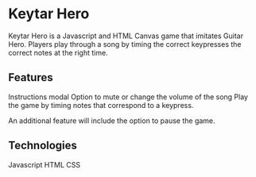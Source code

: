 # Keytar Hero
Keytar Hero is a Javascript and HTML Canvas game that imitates Guitar Hero. Players play through a song by timing the correct keypresses the correct notes at the right time.

## Features
Instructions modal
Option to mute or change the volume of the song
Play the game by timing notes that correspond to a keypress.

An additional feature will include the option to pause the game.

## Technologies
Javascript
HTML
CSS
